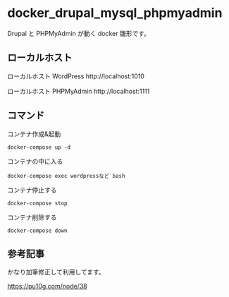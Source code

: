 <!-- @format -->

# docker_drupal_mysql_phpmyadmin

Drupal と PHPMyAdmin が動く docker 雛形です。

## ローカルホスト

ローカルホスト WordPress
http://localhost:1010

ローカルホスト PHPMyAdmin
http://localhost:1111

## コマンド

コンテナ作成&起動

```
docker-compose up -d
```

コンテナの中に入る

```
docker-compose exec wordpressなど bash
```

コンテナ停止する

```
docker-compose stop
```

コンテナ削除する

```
docker-compose down
```

## 参考記事

かなり加筆修正して利用してます。

https://pu10g.com/node/38
